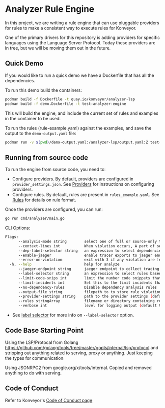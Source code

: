 # Analyzer Rule Engine

In this project, we are writing a rule engine that can use pluggable providers for rules to make a consistent way to execute rules for Konveyor.

One of the primary drivers for this repository is adding providers for specific languages using the Language Server Protocol. Today these providers are in tree, but we will be moving them out in the future.

## Quick Demo

If you would like to run a quick demo we have a Dockerfile that has all the dependencies.

To run this demo build the containers:

```sh
podman build -f Dockerfile -t quay.io/konveyor/analyzer-lsp
podman build -f demo.Dockerfile -t test-analyzer-engine
```

This will build the engine, and include the current set of rules and examples in the container to be used.

To run the rules (rule-example.yaml) against the examples, and save the output to the `demo-output.yaml` file:

```sh
podman run -v $(pwd)/demo-output.yaml:/analyzer-lsp/output.yaml:Z test-analyzer-engine
```

## Running from source code

To run the engine from source code, you need to:

* Configure providers. By default, providers are configured in `provider_settings.json`. See [Providers](./docs/providers.md) for instructions on configuring providers.
* Configure rules. By default, rules are present in `rules_example.yaml`. See [Rules](./docs/rules.md) for details on rule format.

Once the providers are configured, you can run:

```sh
go run cmd/analyzer/main.go
```

CLI Options:

```sh
Flags:
      --analysis-mode string        select one of full or source-only to tell the providers what to analyize. This can be given on a per provider setting, but this flag will override
      --context-lines int           When violation occurs, A part of source code is added to the output, So this flag configures the number of source code lines to be printed to the output. (default 10)
      --dep-label-selector string   an expression to select dependencies based on labels. This will filter out the violations from these dependencies as well these dependencies when matching dependency conditions
      --enable-jaeger               enable tracer exports to jaeger endpoint (default true)
      --error-on-violation          exit with 3 if any violation are found will also print violations to console
  -h, --help                        help for analyze
      --jaeger-endpoint string      jaeger endpoint to collect tracing data (default "http://localhost:14268/api/traces")
      --label-selector string       an expression to select rules based on labels
      --limit-code-snips int        limit the number code snippets that are retrieved for a file while evaluating a rule, 0 means no limit (default 20)
      --limit-incidents int         Set this to the limit incidents that a given rule can give, zero means no limit (default 1500)
      --no-dependency-rules         Disable dependency analysis rules
      --output-file string          filepath to to store rule violations (default "output.yaml")
      --provider-settings string    path to the provider settings (default "provider_settings.json")
      --rules stringArray           filename or directory containing rule files (default [rule-example.yaml])
      --verbose int                 level for logging output (default 9)
```

* See [label selector](./docs/labels.md#label-selector) for more info on `--label-selector` option.

## Code Base Starting Point

Using the LSP/Protocal from Golang https://github.com/golang/tools/tree/master/gopls/internal/lsp/protocol and stripping out anything related to serving, proxy or anything. Just keeping the types for communication

Using JSONRPC2 from google.org/x/tools/internal. Copied and removed anything to do with serving.


## Code of Conduct

Refer to Konveyor's [Code of Conduct page](https://github.com/konveyor/community/blob/main/CODE_OF_CONDUCT.md)
